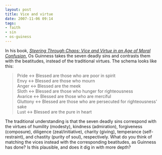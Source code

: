 ```yaml
---
layout: post
title: Vice and virtue
date: 2007-11-06 09:14
tags:
- faith
- sin
- os-guiness
---
```

<p>In his book, <span style="font-style: italic;"><a href="http://www.amazon.com/Steering-Through-Chaos-Virtue-Confusion/dp/1576831582/ref=pd_bbs_sr_1/105-2706602-6664420?ie=UTF8&amp;s=books&amp;qid=1194410302&amp;sr=8-1">Steering Through Chaos: Vice and Virtue in an Age of Moral Confusion</a></span>, Os Guinness takes the seven deadly sins and contrasts them with the beatitudes, instead of the traditional virtues.  The schema looks like this:</p>
<blockquote>
Pride ↔ Blessed are those who are poor in spirit<br>
Envy ↔ Blessed are those who mourn<br>
Anger ↔ Blessed are the meek<br>
Sloth ↔ Blessed are those who hunger for righteousness<br>
Avarice ↔ Blessed are those who are merciful<br>
Gluttony ↔ Blessed are those who are persecuted for righteousness' sake<br>
Lust ↔ Blessed are the pure in heart<br>
</blockquote>

The traditional understanding is that the seven deadly sins correspond with the virtues of humility (modesty), kindness (admiration), forgiveness (composure), diligence (zeal/initiative), charity (giving), temperance (self-restraint), and chastity (purity of soul), respectively.  What do you think of matching the vices instead with the corresponding beatitudes, as Guinness has done?  Is this plausible, and does it dig in with more depth?
